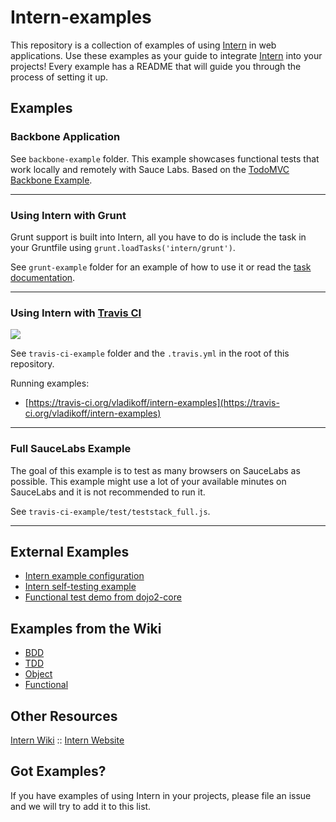# Intern-examples

This repository is a collection of examples of using [Intern](https://github.com/theintern/intern) in web applications.
Use these examples as your guide to integrate [Intern](https://github.com/theintern/intern) into your projects!
Every example has a README that will guide you through the process of setting it up.

## Examples

### Backbone Application

See `backbone-example` folder. This example showcases functional tests that work
locally and remotely with Sauce Labs.
Based on the [TodoMVC Backbone Example](http://todomvc.com/architecture-examples/backbone/).

----

### Using Intern with Grunt

Grunt support is built into Intern, all you have to do is include the task in your Gruntfile using
`grunt.loadTasks('intern/grunt')`.

See `grunt-example` folder for an example of how to use it or read the [task documentation](https://github.com/theintern/intern/wiki/Using-Intern-with-Grunt).

----

### Using Intern with [Travis CI](https://travis-ci.org/)
![](https://api.travis-ci.org/vladikoff/intern-examples.png)

See `travis-ci-example` folder and the `.travis.yml` in the root of this repository.

Running examples:
* [https://travis-ci.org/vladikoff/intern-examples](https://travis-ci.org/vladikoff/intern-examples)

----

### Full SauceLabs Example

The goal of this example is to test as many browsers on SauceLabs as possible.
This example might use a lot of your available minutes on SauceLabs and it is not recommended to run it.

See `travis-ci-example/test/teststack_full.js`.

----


## External Examples

* [Intern example configuration](https://github.com/theintern/intern/blob/master/tests/example.intern.js)
* [Intern self-testing example](https://github.com/theintern/intern/blob/master/tests/selftest.intern.js)
* [Functional test demo from dojo2-core](https://github.com/csnover/dojo2-core/tree/master/test/functional)

## Examples from the Wiki

* [BDD](https://github.com/theintern/intern/wiki/Writing-Tests#bdd)
* [TDD](https://github.com/theintern/intern/wiki/Writing-Tests#tdd)
* [Object](https://github.com/theintern/intern/wiki/Writing-Tests#object)
* [Functional](https://github.com/theintern/intern/wiki/Writing-Tests#functional)

## Other Resources

[Intern Wiki](https://github.com/theintern/intern/wiki) ::
[Intern Website](http://theintern.io/)

## Got Examples?

If you have examples of using Intern in your projects, please file an issue and we will try to add it to this list.


